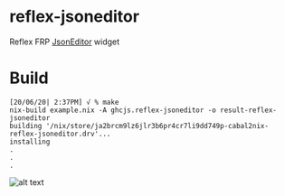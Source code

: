 # reflex-jsoneditor
Reflex FRP [JsonEditor] widget

# Build
~~~ shell
[20/06/20| 2:37PM] √ % make
nix-build example.nix -A ghcjs.reflex-jsoneditor -o result-reflex-jsoneditor
building '/nix/store/ja2brcm9lz6jlr3b6pr4cr7li9dd749p-cabal2nix-reflex-jsoneditor.drv'...
installing
.
.
.
~~~
![alt text][jsoneditor_gif]

[JsonEditor]: https://github.com/josdejong/jsoneditor
[jsoneditor_gif]: https://media.giphy.com/media/MEpNi9paiNYld5AXHi/giphy.gif
